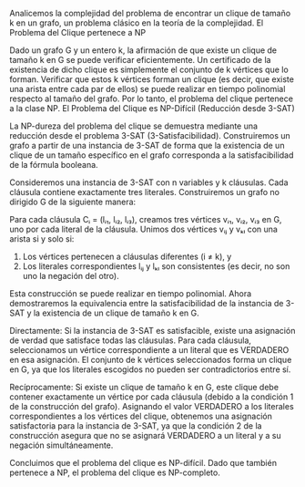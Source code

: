 
Analicemos la complejidad del problema de encontrar un clique de tamaño k en un grafo, un problema clásico en la teoría de la complejidad.
El Problema del Clique pertenece a NP

Dado un grafo G y un entero k,  la afirmación de que existe un clique de tamaño k en G se puede verificar eficientemente. Un certificado de la existencia de dicho clique es simplemente el conjunto de k vértices que lo forman.  Verificar que estos k vértices forman un clique (es decir, que existe una arista entre cada par de ellos) se puede realizar en tiempo polinomial respecto al tamaño del grafo.  Por lo tanto, el problema del clique pertenece a la clase NP.
El Problema del Clique es NP-Difícil (Reducción desde 3-SAT)

La NP-dureza del problema del clique se demuestra mediante una reducción desde el problema 3-SAT (3-Satisfacibilidad).  Construiremos un grafo a partir de una instancia de 3-SAT de forma que la existencia de un clique de un tamaño específico en el grafo corresponda a la satisfacibilidad de la fórmula booleana.

Consideremos una instancia de 3-SAT con n variables y k cláusulas.  Cada cláusula contiene exactamente tres literales. Construiremos un grafo no dirigido G de la siguiente manera:

Para cada cláusula Cᵢ = (lᵢ₁, lᵢ₂, lᵢ₃), creamos tres vértices vᵢ₁, vᵢ₂, vᵢ₃ en G, uno por cada literal de la cláusula.  Unimos dos vértices vᵢⱼ y vₖₗ con una arista si y solo si:

1.  Los vértices pertenecen a cláusulas diferentes (i ≠ k), y
2.  Los literales correspondientes lᵢⱼ y lₖₗ son consistentes (es decir, no son uno la negación del otro).

Esta construcción se puede realizar en tiempo polinomial.  Ahora demostraremos la equivalencia entre la satisfacibilidad de la instancia de 3-SAT y la existencia de un clique de tamaño k en G.


Directamente: Si la instancia de 3-SAT es satisfacible, existe una asignación de verdad que satisface todas las cláusulas.  Para cada cláusula, seleccionamos un vértice correspondiente a un literal que es VERDADERO en esa asignación.  El conjunto de k vértices seleccionados forma un clique en G, ya que los literales escogidos no pueden ser contradictorios entre sí.


Recíprocamente:  Si existe un clique de tamaño k en G, este clique debe contener exactamente un vértice por cada cláusula (debido a la condición 1 de la construcción del grafo).  Asignando el valor VERDADERO a los literales correspondientes a los vértices del clique, obtenemos una asignación satisfactoria para la instancia de 3-SAT, ya que la condición 2 de la construcción asegura que no se asignará VERDADERO a un literal y a su negación simultáneamente.


Concluimos que el problema del clique es NP-difícil.  Dado que también pertenece a NP, el problema del clique es NP-completo.